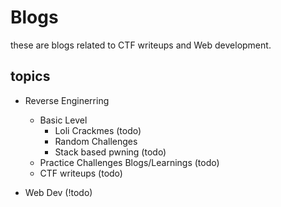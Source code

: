 # Blogs
these are blogs related to CTF writeups and Web development.


## topics 
- Reverse  Enginerring
   - Basic Level
     - Loli Crackmes (todo)
     - Random Challenges
     - Stack based pwning (todo)
   - Practice Challenges Blogs/Learnings (todo)
   - CTF writeups (todo)

- Web Dev (!todo)
